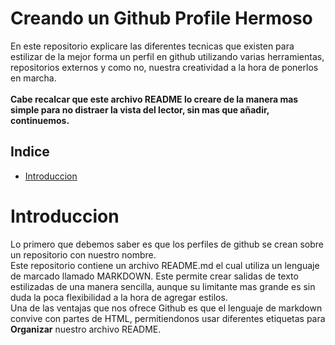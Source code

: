 # Creando un Github Profile Hermoso
En este repositorio explicare las diferentes tecnicas que existen para estilizar de la mejor forma un perfil en github utilizando varias herramientas, repositorios externos y como no, nuestra creatividad a la hora de ponerlos en marcha.
<br>
<br>
**Cabe recalcar que este archivo README lo creare de la manera mas simple para no distraer la vista del lector, sin mas que añadir, continuemos.**
## Indice
- [Introduccion](#Introduccion)
# Introduccion
Lo primero que debemos saber es que los perfiles de github se crean sobre un repositorio con nuestro nombre.
<br>
Este repositorio contiene un archivo README.md el cual utiliza un lenguaje de marcado llamado MARKDOWN. Este permite crear salidas de texto estilizadas de una manera sencilla, aunque su limitante mas grande es sin duda la poca flexibilidad a la hora de agregar estilos.
<br>
Una de las ventajas que nos ofrece Github es que el lenguaje de markdown convive con partes de HTML, permitiendonos usar diferentes etiquetas para **Organizar** nuestro archivo README.
# 
